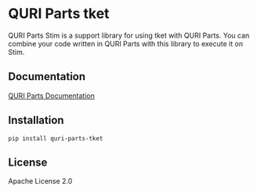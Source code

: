 # QURI Parts tket

QURI Parts Stim is a support library for using tket with QURI Parts.
You can combine your code written in QURI Parts with this library to execute it on Stim.

## Documentation

[QURI Parts Documentation](https://quri-parts.qunasys.com)

## Installation

```
pip install quri-parts-tket
```

## License

Apache License 2.0
